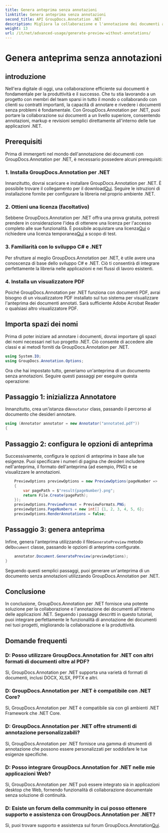 ```yaml
---
title: Genera anteprima senza annotazioni
linktitle: Genera anteprima senza annotazioni
second_title: API GroupDocs.Annotation .NET
description: Migliora la collaborazione e l'annotazione dei documenti all'interno delle applicazioni .NET utilizzando GroupDocs.Annotation per .NET. Annota, annota e rivedi facilmente i documenti con questa potente libreria.
weight: 13
url: /it/net/advanced-usage/generate-preview-without-annotations/
---
```


# Genera anteprima senza annotazioni

## introduzione
Nell'era digitale di oggi, una collaborazione efficiente sui documenti è fondamentale per la produttività e il successo. Che tu stia lavorando a un progetto con membri del team sparsi in tutto il mondo o collaborando con clienti su contratti importanti, la capacità di annotare e rivedere i documenti senza problemi è fondamentale. Con GroupDocs.Annotation per .NET, puoi portare la collaborazione sui documenti a un livello superiore, consentendo annotazioni, markup e revisioni semplici direttamente all'interno delle tue applicazioni .NET.
## Prerequisiti
Prima di immergerti nel mondo dell'annotazione dei documenti con GroupDocs.Annotation per .NET, è necessario possedere alcuni prerequisiti:
### 1. Installa GroupDocs.Annotation per .NET
 Innanzitutto, dovrai scaricare e installare GroupDocs.Annotation per .NET. È possibile trovare il collegamento per il download[Qui](https://releases.groupdocs.com/annotation/net/). Seguire le istruzioni di installazione fornite per configurare la libreria nel proprio ambiente .NET.
### 2. Ottieni una licenza (facoltativo)
Sebbene GroupDocs.Annotation per .NET offra una prova gratuita, potresti prendere in considerazione l'idea di ottenere una licenza per l'accesso completo alle sue funzionalità. È possibile acquistare una licenza[Qui](https://purchase.groupdocs.com/buy) o richiedere una licenza temporanea[Qui](https://purchase.groupdocs.com/temporary-license/) a scopo di test.
### 3. Familiarità con lo sviluppo C# e .NET
Per sfruttare al meglio GroupDocs.Annotation per .NET, è utile avere una conoscenza di base dello sviluppo C# e .NET. Ciò ti consentirà di integrare perfettamente la libreria nelle applicazioni e nei flussi di lavoro esistenti.
### 4. Installa un visualizzatore PDF
Poiché GroupDocs.Annotation per .NET funziona con documenti PDF, avrai bisogno di un visualizzatore PDF installato sul tuo sistema per visualizzare l'anteprima dei documenti annotati. Sarà sufficiente Adobe Acrobat Reader o qualsiasi altro visualizzatore PDF.

## Importa spazi dei nomi
Prima di poter iniziare ad annotare i documenti, dovrai importare gli spazi dei nomi necessari nel tuo progetto .NET. Ciò consente di accedere alle classi e ai metodi forniti da GroupDocs.Annotation per .NET.

```csharp
using System.IO;
using GroupDocs.Annotation.Options;
```

Ora che hai impostato tutto, generiamo un'anteprima di un documento senza annotazioni. Seguire questi passaggi per eseguire questa operazione:
## Passaggio 1: inizializza Annotatore
 Innanzitutto, crea un'istanza di`Annotator` class, passando il percorso al documento che desideri annotare.
```csharp
using (Annotator annotator = new Annotator("annotated.pdf"))
{
```
## Passaggio 2: configura le opzioni di anteprima
Successivamente, configura le opzioni di anteprima in base alle tue esigenze. Puoi specificare i numeri di pagina che desideri includere nell'anteprima, il formato dell'anteprima (ad esempio, PNG) e se visualizzare le annotazioni.
```csharp
    PreviewOptions previewOptions = new PreviewOptions(pageNumber =>
    {
        var pagePath = $"result{pageNumber}.png";
        return File.Create(pagePath);
    });
    previewOptions.PreviewFormat = PreviewFormats.PNG;
    previewOptions.PageNumbers = new int[] {1, 2, 3, 4, 5, 6};
    previewOptions.RenderAnnotations = false;
```
## Passaggio 3: genera anteprima
 Infine, genera l'anteprima utilizzando il file`GeneratePreview` metodo del`Document` classe, passando le opzioni di anteprima configurate.
```csharp
    annotator.Document.GeneratePreview(previewOptions);
}
```
Seguendo questi semplici passaggi, puoi generare un'anteprima di un documento senza annotazioni utilizzando GroupDocs.Annotation per .NET.

## Conclusione
In conclusione, GroupDocs.Annotation per .NET fornisce una potente soluzione per la collaborazione e l'annotazione dei documenti all'interno delle applicazioni .NET. Seguendo i passaggi descritti in questo tutorial, puoi integrare perfettamente le funzionalità di annotazione dei documenti nei tuoi progetti, migliorando la collaborazione e la produttività.
## Domande frequenti
### D: Posso utilizzare GroupDocs.Annotation for .NET con altri formati di documenti oltre al PDF?
Sì, GroupDocs.Annotation per .NET supporta una varietà di formati di documenti, inclusi DOCX, XLSX, PPTX e altri.
### D: GroupDocs.Annotation per .NET è compatibile con .NET Core?
Sì, GroupDocs.Annotation per .NET è compatibile sia con gli ambienti .NET Framework che .NET Core.
### D: GroupDocs.Annotation per .NET offre strumenti di annotazione personalizzabili?
Sì, GroupDocs.Annotation per .NET fornisce una gamma di strumenti di annotazione che possono essere personalizzati per soddisfare le tue esigenze specifiche.
### D: Posso integrare GroupDocs.Annotation for .NET nelle mie applicazioni Web?
Sì, GroupDocs.Annotation per .NET può essere integrato sia in applicazioni desktop che Web, fornendo funzionalità di collaborazione documentale senza soluzione di continuità.
### D: Esiste un forum della community in cui posso ottenere supporto e assistenza con GroupDocs.Annotation per .NET?
 Sì, puoi trovare supporto e assistenza sul forum GroupDocs.Annotation[Qui](https://forum.groupdocs.com/c/annotation/10).
